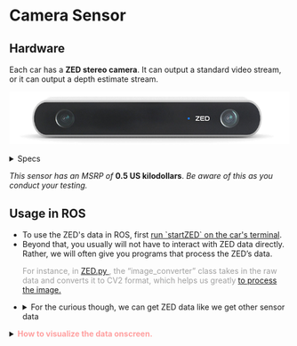 # Camera Sensor
## Hardware
Each car has a **ZED stereo camera**. It can output a standard video stream, or it can output a depth estimate stream.
<center>

![](img/zed-hardware-small.png)

</center>
<details><summary>Specs </summary>
<ul>
<li> Wiring: <ul>
  <li> Sends data and receives power via USB </li> </ul>
<li> Data: <ul>
  <li> Frames per second & resolution: 60fps @ 720p </li>
  <li> Field of view: 110° </li>
  <li> Depth range: 0.5 - 20 m </li>
  <li> Can calculate <a href="#" data-toggle="tooltip" title="changes in position/rotation">odometry</a> based on visual data </li> </ul>
</ul>
</details>

*This sensor has an MSRP of* **0.5 US kilodollars**. *Be aware of this as you conduct your testing.*

## Usage in ROS

<ul>
<li>To use the ZED's data in ROS, first <a href="#" data-toggle="tooltip" title="(this initializes camera-related nodes; see “ROS: Running nodes” page for details)">run `startZED` on the car's terminal</a>.</li>

<li>Beyond that, you usually will not have to interact with ZED data directly. Rather, we will often give you programs that process the ZED’s data.<br>

<font color="A0A0A0">For instance, in <a href="https://github.mit.edu/2019-BWSI/Writeups/blob/master/week2/day2/zed.py"/> ZED.py </a>, the “image_converter” class takes in the raw data and converts it to CV2 format, which helps us greatly <a href="#" data-toggle="tooltip" title="with color segmentation, for instance">to process the image.</a></font></li>

<li> <details><summary> For the curious though, we can get ZED data like we get other sensor data</summary> 
<ul>
<li> The ZED nodes publish different data to different topics. There are left/right camera topics and a depth topic. We often use `/zed/rgb/image_rect_color` .</li>
<li> Each message is of the type `Image`.
<li> For a full list of `Image` message attributes, see <a href=http://docs.ros.org/api/sensor_msgs/html/msg/Image.html>ros.org</a>.</li>
</ul></details></li>
</ul>
  
<details><summary><font color=#FFA0A0><b>How to visualize the data onscreen.</b></font></summary>

<ul> 
<li>If you're ssh-ed into the car:<ol type="1">
  <li> on the car's terminal  (i.e. ssh-in), run `startZED` </li>
  <li> on the computer's terminal, run `rqt_image_view`</li> 
  <li> select the topic you would like to view </li> </ol> </li>

<li>If you have a monitor directly plugged in:<ol type="1">
  <li> Run `startZEDviz` in the terminal for a totally awesome visualization in RVIZ. </li>
  <li> Be sure to click on "DepthCloud" for the full effect.</li></ol></li></ul>
</details><br>

